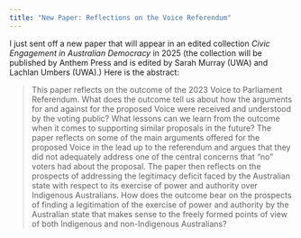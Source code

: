 ```yaml
---
title: "New Paper: Reflections on the Voice Referendum"
---
```


I just sent off a new paper that will appear in an edited collection *Civic Engagement in Australian Democracy* in 2025 (the collection will be published by Anthem Press and is edited by Sarah Murray (UWA) and Lachlan Umbers (UWA).) Here is the abstract:

> This paper reflects on the outcome of the 2023 Voice to Parliament Referendum. What does the outcome tell us about how the arguments for and against for the proposed Voice were received and understood by the voting public? What lessons can we learn from the outcome when it comes to supporting similar proposals in the future? The paper reflects on some of the main arguments offered for the proposed Voice in the lead up to the referendum and argues that they did not adequately address one of the central concerns that “no” voters had about the proposal. The paper then reflects on the prospects of addressing the legitimacy deficit faced by the Australian state with respect to its exercise of power and authority over Indigenous Australians. How does the outcome bear on the prospects of finding a legitimation of the exercise of power and authority by the Australian state that makes sense to the freely formed points of view of both Indigenous and non-Indigenous Australians? 
